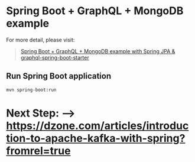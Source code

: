 # Spring Boot + GraphQL + MongoDB example

For more detail, please visit:
> [Spring Boot + GraphQL + MongoDB example with Spring JPA & graphql-spring-boot-starter](https://bezkoder.com/spring-boot-graphql-mysql-jpa/)


## Run Spring Boot application
```
mvn spring-boot:run
```

# Next Step: --> https://dzone.com/articles/introduction-to-apache-kafka-with-spring?fromrel=true 